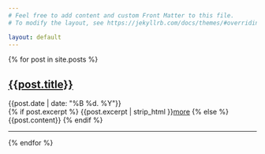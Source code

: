 ```yaml
---
# Feel free to add content and custom Front Matter to this file.
# To modify the layout, see https://jekyllrb.com/docs/themes/#overriding-theme-defaults

layout: default
---
```


{% for post in site.posts %}
<article>
	<h2><a href="{{post.url}}" title="{{post.title}}">{{post.title}}</a></h2>
	<time datetime="{{post.date | date: "%B %d. %Y"}}">{{post.date | date: "%B %d. %Y"}}</time>
	<div class="post_title_content_space"></div>
	{% if post.excerpt %}
    	{{post.excerpt | strip_html }}<a href="{{post.url}}" title="Continue reading...">more</a>
	{% else %}
		{{post.content}}
	{% endif %}
</article>
<hr>
{% endfor %}